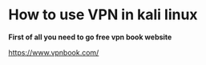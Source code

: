 # How to use VPN in kali linux

**First of all you need to go free vpn book website**

https://www.vpnbook.com/
